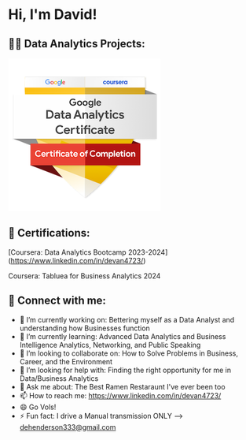 <h1>Hi, I'm David!

<h2>👨‍💻 Data Analytics Projects:</h2>



<!DOCTYPE html>
<html lang="en">
<head>
    <meta charset="UTF-8">
    <meta name="viewport" content="width=device-width, initial-scale=1.0">

</head>
<body>
    <img src="https://github.com/xDavidHx/DavidHenderson.github.io/blob/main/google-data-analytics-professional-certificate.2.png" ">
</body>
</html>



<h2> 🤳 Certifications:</h2>

[Coursera: Data Analytics Bootcamp 2023-2024] (https://www.linkedin.com/in/devan4723/)

Coursera: Tabluea for Business Analytics 2024

<h2> 🤳 Connect with me:</h2>

[linkedin]: https://www.linkedin.com/in/devan4723/
[Email]: Dehenderson333@gmail.com 



- 🔭 I’m currently working on: Bettering myself as a Data Analyst and understanding how Businesses function
- 🌱 I’m currently learning: Advanced Data Analytics and Business Intelligence Analytics, Networking, and Public Speaking
- 👯 I’m looking to collaborate on: How to Solve Problems in Business, Career, and the Environment
- 🤔 I’m looking for help with: Finding the right opportunity for me in Data/Business Analytics
- 💬 Ask me about: The Best Ramen Restaraunt I've ever been too
- 📫 How to reach me: https://www.linkedin.com/in/devan4723/
- 😄 Go Vols! 
- ⚡ Fun fact: I drive a Manual transmission ONLY
--> dehenderson333@gmail.com 
